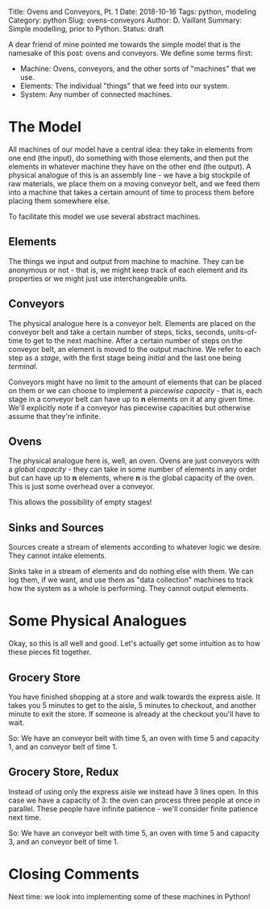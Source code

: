 Title: Ovens and Conveyors, Pt. 1
Date: 2018-10-16
Tags: python, modeling
Category: python
Slug: ovens-conveyors
Author: D. Vaillant
Summary: Simple modelling, prior to Python.
Status: draft

A dear friend of mine pointed me towards the simple model that is the namesake of this post: ovens and conveyors. We define some terms first:

- Machine: Ovens, conveyors, and the other sorts of "machines" that we use.
- Elements: The individual "things" that we feed into our system.
- System: Any number of connected machines.

# The Model
All machines of our model have a central idea: they take in elements from one end (the input), do something with those elements, and then put the elements in whatever machine they have on the other end (the output). A physical analogue of this is an assembly line - we have a big stockpile of raw materials, we place them on a moving conveyor belt, and we feed them into a machine that takes a certain amount of time to process them before placing them somewhere else.

To facilitate this model we use several abstract machines.

## Elements
The things we input and output from machine to machine. They can be anonymous or not - that is, we might keep track of each element and its properties or we might just use interchangeable units.

## Conveyors
The physical analogue here is a conveyor belt. Elements are placed on the conveyor belt and take a certain number of steps, ticks, seconds, units-of-time to get to the next machine. After a certain number of steps on the conveyor belt, an element is moved to the output machine. We refer to each step as a *stage*, with the first stage being *initial* and the last one being *terminal*.

Conveyors might have no limit to the amount of elements that can be placed on them or we can choose to implement a *piecewise capacity* - that is, each stage in a conveyor belt can have up to **n** elements on it at any given time. We'll explicitly note if a conveyor has piecewise capacities but otherwise assume that they're infinite.

## Ovens
The physical analogue here is, well, an oven. Ovens are just conveyors with a *global capacity* - they can take in some number of elements in any order but can have up to **n** elements, where **n** is the global capacity of the oven. This is just some overhead over a conveyor. 

This allows the possibility of empty stages!

## Sinks and Sources
Sources create a stream of elements according to whatever logic we desire. They cannot intake elements. 

Sinks take in a stream of elements and do nothing else with them. We can log them, if we want, and use them as "data collection" machines to track how the system as a whole is performing. They cannot output elements.

# Some Physical Analogues
Okay, so this is all well and good. Let's actually get some intuition as to how these pieces fit together.

## Grocery Store
You have finished shopping at a store and walk towards the express aisle. It takes you 5 minutes to get to the aisle, 5 minutes to checkout, and another minute to exit the store. If someone is already at the checkout you'll have to wait.

So: We have an conveyor belt with time 5, an oven with time 5 and capacity 1, and an conveyor belt of time 1.

## Grocery Store, Redux
Instead of using only the express aisle we instead have 3 lines open. In this case we have a capacity of 3: the oven can process three people at once in parallel. These people have infinite patience - we'll consider finite patience next time.

So: We have an conveyor belt with time 5, an oven with time 5 and capacity 3, and an conveyor belt of time 1.

# Closing Comments
Next time: we look into implementing some of these machines in Python! 
